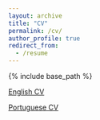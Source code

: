 ```yaml
---
layout: archive
title: "CV"
permalink: /cv/
author_profile: true
redirect_from:
  - /resume
---
```


{% include base_path %}

[English CV]("https://google.com")

[Portuguese CV]("https://PedroTL.github.io/files/Curr%C3%ADculo.pdf")
